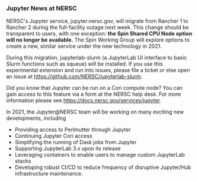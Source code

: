 ### Jupyter News at NERSC

NERSC's Jupyter service, jupyter.nersc.gov, will migrate from Rancher 1 to
Rancher 2 during the full-facility outage next week. This change should be
transparent to users, with one exception: **the Spin Shared CPU Node option will
no longer be available.** The Spin Working Group will explore options to
create a new, similar service under the new technology in 2021.

During this migration, jupyterlab-slurm (a JupyterLab UI interface to basic
Slurm functions such as squeue) will be installed. If you use this experimental
extension and run into issues, please file a ticket or else open an issue at
<https://github.com/NERSC/jupyterlab-slurm>.

Did you know that Jupyter can be run on a Cori compute node? You can gain
access to this feature via a form at the NERSC help desk. For more information
please see <https://docs.nersc.gov/services/jupyter>.

In 2021, the Jupyter@NERSC team will be working on many exciting new
developments, including
- Providing access to Perlmutter through Jupyter
- Continuing Jupyter Cori access
- Simplifying the running of Dask jobs from Jupyter
- Supporting JupyterLab 3.x upon its release
- Leveraging containers to enable users to manage custom JupyterLab stacks
- Developing robust CI/CD to reduce frequency of disruptive Jupyter/Hub
infrastructure maintenance.
